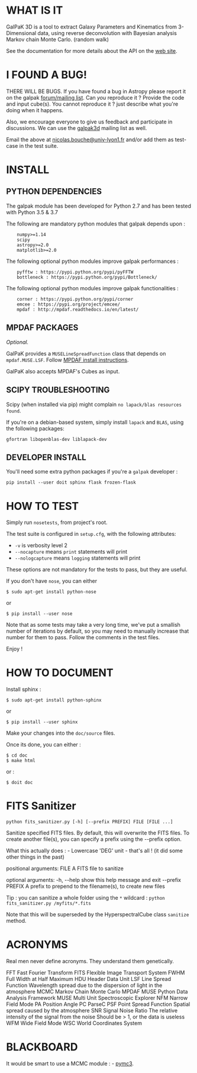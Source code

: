 WHAT IS IT
==========

GalPaK 3D is a tool to extract Galaxy Parameters and Kinematics from 3-Dimensional data,
using reverse deconvolution with Bayesian analysis Markov chain Monte Carlo. (random walk)

See the documentation for more details about the API on the [web site](http://galpak3d.univ-lyon1.fr/).


I FOUND A BUG!
==============

THERE WILL BE BUGS. 
If you have found a bug in Astropy please report it on the
galpak [forum/mailing list](https://groups.google.com/group/galpak3d).
Can _you_ reproduce it ? Provide the code and input cube(s).
You cannot reproduce it ? just describe what you're doing when it happens.

Also, we encourage everyone to give us feedback and participate in discussions.
We can use the [galpak3d](https://mail.python.org/mailman3/lists/galpak3d.python.org/) mailing list as well.

Email the above at <nicolas.bouche@univ-lyon1.fr> and/or add them as
test-case in the test suite.


INSTALL
=======


PYTHON DEPENDENCIES
-------------------


The galpak module has been developed for Python 2.7 and
    has been tested with Python 3.5 & 3.7

The following are mandatory python modules that galpak depends upon :

        numpy>=1.14
        scipy
        astropy>=2.0
        matplotlib>=2.0

The following optional python modules improve galpak performances :

        pyfftw : https://pypi.python.org/pypi/pyFFTW
        bottleneck : https://pypi.python.org/pypi/Bottleneck/

The following optional python modules improve galpak functionalities :

        corner : https://pypi.python.org/pypi/corner
        emcee : https://pypi.org/project/emcee/
        mpdaf : http://mpdaf.readthedocs.io/en/latest/


MPDAF PACKAGES
--------------

_Optional._

GalPaK provides a `MUSELineSpreadFunction` class that depends on `mpdaf.MUSE.LSF`.
Follow [MPDAF install instructions](https://mpdaf.readthedocs.io/en/latest/installation.html).

GalPaK also accepts MPDAF's Cubes as input.


SCIPY TROUBLESHOOTING
---------------------

Scipy (when installed via pip) might complain `no lapack/blas resources found`.

If you're on a debian-based system, simply install `lapack` and `BLAS`,
using the following packages:

```
gfortran libopenblas-dev liblapack-dev
```


DEVELOPER INSTALL
-----------------

You'll need some extra python packages if you're a `galpak` developer :

```
pip install --user doit sphinx flask frozen-flask
```


HOW TO TEST
===========

Simply run `nosetests`, from project's root.

The test suite is configured in `setup.cfg`, with the following attributes:

- `-v` is verbosity level 2
- `--nocapture` means `print` statements will print
- `--nologcapture` means `logging` statements will print

These options are not mandatory for the tests to pass, but they are useful.

If you don't have `nose`, you can either
```
$ sudo apt-get install python-nose
```
or
```
$ pip install --user nose
```

Note that as some tests may take a very long time, we've put a smallish number of iterations
by default, so you may need to manually increase that number for them to pass.
Follow the comments in the test files.

Enjoy !


HOW TO DOCUMENT
===============

Install sphinx :
```
$ sudo apt-get install python-sphinx
```
or
```
$ pip install --user sphinx
```

Make your changes into the `doc/source` files.

Once its done, you can either :

    $ cd doc
    $ make html

or :

    $ doit doc


FITS Sanitizer
==============

`python fits_sanitizer.py [-h] [--prefix PREFIX] FILE [FILE ...]`

Sanitize specified FITS files. By default, this will overwrite the FITS files.
To create another file(s), you can specify a prefix using the --prefix option.

What this actually does :
    - Lowercase 'DEG' unit
    - that's all ! (it did some other things in the past)

positional arguments:
  FILE             A FITS file to sanitize

optional arguments:
  -h, --help       show this help message and exit
  --prefix PREFIX  A prefix to prepend to the filename(s), to create new files


Tip : you can sanitize a whole folder using the `*` wildcard : `python fits_sanitizer.py /myfits/*.fits`

Note that this will be superseded by the HyperspectralCube class `sanitize` method.


ACRONYMS
========

Real men never define acronyms. They understand them genetically.

FFT     Fast Fourier Transform
FITS    Flexible Image Transport System
FWHM    Full Width at Half Maximum
HDU     Header Data Unit
LSF     Line Spread Function
        Wavelength spread due to the dispersion of light in the atmosphere
MCMC    Markov Chain Monte Carlo
MPDAF   MUSE Python Data Analysis Framework
MUSE    Multi Unit Spectroscopic Explorer
NFM     Narrow Field Mode
PA      Position Angle
PC      ParseC
PSF     Point Spread Function
        Spatial spread caused by the atmosphere
SNR     Signal Noise Ratio
        The relative intensity of the signal from the noise
        Should be > 1, or the data is useless
WFM     Wide Field Mode
WSC     World Coordinates System


BLACKBOARD
==========

It would be smart to use a MCMC module :
    - [pymc3](https://docs.pymc.io/).


